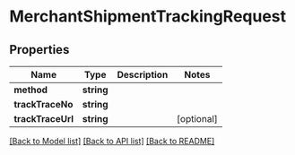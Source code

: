 # MerchantShipmentTrackingRequest

## Properties
Name | Type | Description | Notes
------------ | ------------- | ------------- | -------------
**method** | **string** |  | 
**trackTraceNo** | **string** |  | 
**trackTraceUrl** | **string** |  | [optional] 

[[Back to Model list]](../README.md#documentation-for-models) [[Back to API list]](../README.md#documentation-for-api-endpoints) [[Back to README]](../README.md)


